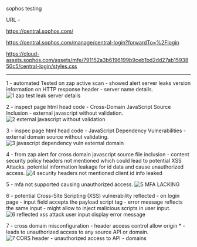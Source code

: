 sophos testing

URL - 

https://central.sophos.com/ 

https://central.sophos.com/manage/central-login?forwardTo=%2Flogin

https://cloud-assets.sophos.com/assets/mfe/791152a3b6196199b9ceb1bd2dd27ab1593850c5/central-login/styles.css

---------------------------

1 - automated Tested on zap active scan - showed alert server leaks version information on HTTP response header - server name details.
![1 zap test leak server details](https://github.com/user-attachments/assets/51f0a165-4ce9-4720-b13b-bbc9a566167d)

2 - inspect page html head code - Cross-Domain JavaScript Source Inclusion - external javascript without validation.
![2 external javascript without validation](https://github.com/user-attachments/assets/2df05fec-8e51-4b06-9342-39d7626ce3d1)

3 - inspec page html head code - JavaScript Dependency Vulnerabilities - external domain source without validating.
![3 javascript dependency vuln external domain](https://github.com/user-attachments/assets/da0e8243-0d4b-4dbe-a890-923f8c5ec0aa)

4 - from zap alert for cross domain javascript source file inclusion - content security policy headers not mentioned which could lead to potential XSS Attacks. 
potential information leakage for id data and cause unauthorized access. 
![4 security headers not mentioned   client id info leaked](https://github.com/user-attachments/assets/990ec7d9-9e43-4083-b884-ddf122ba97fb)

5 - mfa not supported causing unauthorized access.
![5 MFA LACKING](https://github.com/user-attachments/assets/0fc4574c-69a3-48c5-b0ae-94bab885427d)

6 - potential Cross-Site Scripting (XSS) vulnerability reflected - on login page - input field accepts the payload script tag - error message reflects the same input - might allow to inject malicious scripts in user input. 
![6 reflected xss attack user input display error message](https://github.com/user-attachments/assets/2070ffd9-889d-48cd-81e5-4faede58c059)

7 - cross domain misconfiguration - header access control allow origin * - leads to unauthorized access to any source API or domain. 
![7 CORS header - unauthorized access to API - domains](https://github.com/user-attachments/assets/ec8bb199-41b0-4c34-908d-66b2d7e6a82e)












